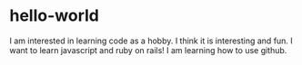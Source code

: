 # hello-world

I am interested in learning code as a hobby. I think it is interesting and fun. I want to learn javascript and ruby on rails! I am learning how to use github.
